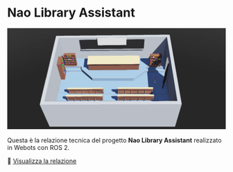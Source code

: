 # Nao Library Assistant

![Rappresentazione dell'aula scansionata e ricostruita](https://github.com/KevinPetrone/Nao-Library-Assistant/blob/main/images/aula_foto.png)

Questa è la relazione tecnica del progetto **Nao Library Assistant** realizzato in Webots con ROS 2.

📄 [Visualizza la relazione](https://kevinpetrone.github.io/Nao-Library-Assistant/)
